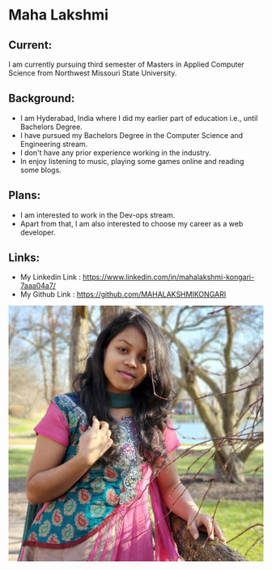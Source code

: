 # Maha Lakshmi

## Current: 
I am currently pursuing third semester of Masters in Applied Computer Science from Northwest Missouri State University.

## Background:
- I am Hyderabad, India where I did my earlier part of education i.e., until Bachelors Degree. 
- I have pursued my Bachelors Degree in the Computer Science and Engineering stream. 
- I don't have any prior experience working in the industry.
- In enjoy listening to music, playing some games online and reading some blogs.

## Plans:
- I am interested to work in the Dev-ops stream. 
- Apart from that, I am also interested to choose my career as a web developer.

## Links:
- My Linkedin Link : https://www.linkedin.com/in/mahalakshmi-kongari-7aaa04a7/
- My Github Link : https://github.com/MAHALAKSHMIKONGARI


![](https://github.com/MAHALAKSHMIKONGARI/big-data-dev/blob/master/pp.jpg?raw=true)
